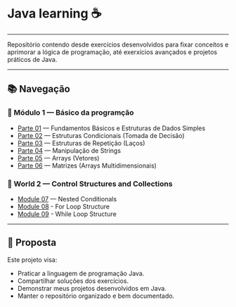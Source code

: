 # Java learning ☕
---

Repositório contendo desde exercícios desenvolvidos para fixar conceitos e aprimorar a lógica de programação, até exerxícios avançados e projetos práticos de Java.

---

## 📚 Navegação

### 🔗 Módulo 1 — Básico da programção

- [Parte 01](./m1_Fundamentos_Básicos_e_Estruturas_de_Dados_Simples) — Fundamentos Básicos e Estruturas de Dados Simples
- [Parte 02](./m2_Estruturas_Condicionais) — Estruturas Condicionais (Tomada de Decisão)
- [Parte 03](./m3_Estruturas_de_Repetição) — Estruturas de Repetição (Laços)
- [Parte 04](./m4_Manipulação_de_Strings) — Manipulação de Strings
- [Parte 05](./m5_Arrays_(Vetores)) — Arrays (Vetores)
- [Parte 06](./m6_Matrizes_(Arrays_Multidimensionais)) — Matrizes (Arrays Multidimensionais)

### 🔗 World 2 — Control Structures and Collections

- [Module 07](./m7_Nested_Conditionals) — Nested Conditionals
- [Module 08](./m8_For_Loop_Structure) - For Loop Structure
- [Module 09](./m9_While_Loop_Sructure) - While Loop Structure

---

## 🚀 Proposta

Este projeto visa:

- Praticar a linguagem de programação Java.
- Compartilhar soluções dos exercícios.
- Demonstrar meus projetos desenvolvidos em Java.
- Manter o repositório organizado e bem documentado.